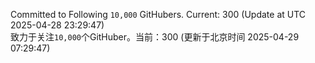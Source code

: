 Committed to Following `10,000` GitHubers. Current: <!-- FOLLOWING_COUNT -->300<!-- FOLLOWING_COUNT --> (Update at UTC <!-- LAST_UPDATED -->2025-04-28 23:29:47<!-- LAST_UPDATED -->)<br>
致力于关注`10,000`个GitHuber。当前：<!-- FOLLOWING_COUNT -->300<!-- FOLLOWING_COUNT --> (更新于北京时间 <!-- LAST_UPDATED_CST -->2025-04-29 07:29:47<!-- LAST_UPDATED_CST -->)
